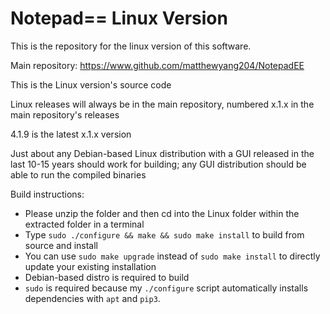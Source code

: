 # Notepad== Linux Version

This is the repository for the linux version of this software.

Main repository: https://www.github.com/matthewyang204/NotepadEE

This is the Linux version's source code

Linux releases will always be in the main repository, numbered x.1.x in the main repository's releases

4.1.9 is the latest x.1.x version

Just about any Debian-based Linux distribution with a GUI released in the last 10-15 years should work for building; any GUI distribution should be able to run the compiled binaries

Build instructions:
- Please unzip the folder and then cd into the Linux folder within the extracted folder in a terminal
- Type `sudo ./configure && make && sudo make install` to build from source and install
- You can use `sudo make upgrade` instead of `sudo make install` to directly update your existing installation
- Debian-based distro is required to build
- `sudo` is required because my `./configure` script automatically installs dependencies with `apt` and `pip3`.
